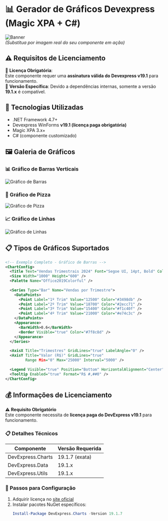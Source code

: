 # 📊 Gerador de Gráficos Devexpress (Magic XPA + C#)

![Banner](https://via.placeholder.com/1200x400/2c3e50/ffffff?text=Gerador+de+Gráficos+Devexpress)  
*(Substitua por imagem real do seu componente em ação)*

## ⚠️ Requisitos de Licenciamento
🔑 **Licença Obrigatória**:  
Este componente requer uma **assinatura válida do Devexpress v19.1** para funcionamento.  
📌 **Versão Específica**: Devido a dependências internas, somente a versão **19.1.x** é compatível.

## 🚀 Tecnologias Utilizadas
- .NET Framework 4.7+
- Devexpress WinForms **v19.1 (licença paga obrigatória)**
- Magic XPA 3.x+
- C# (componente customizado)

## 🖼️ Galeria de Gráficos

### 📊 Gráfico de Barras Verticais
![Gráfico de Barras](https://via.placeholder.com/800x500/3498db/ffffff?text=Exemplo+Barras)  

### 🥧 Gráfico de Pizza
![Gráfico de Pizza](https://via.placeholder.com/600x600/e74c3c/ffffff?text=Exemplo+Pizza)  

### 📈 Gráfico de Linhas
![Gráfico de Linhas]([https://www.google.com/url?sa=i&url=https%3A%2F%2Fbr.pinterest.com%2Fpin%2F687221224384658306%2F&psig=AOvVaw3poQjnBHVhyijcYtKv3ytD&ust=1747414291678000&source=images&cd=vfe&opi=89978449&ved=0CBEQjRxqFwoTCIiZ6tX3pY0DFQAAAAAdAAAAABAE](https://pin.it/1TYjKlkD8))  

## 📋 Tipos de Gráficos Suportados

```xml
<!-- Exemplo Completo - Gráfico de Barras -->
<ChartConfig>
  <Title Text="Vendas Trimestrais 2024" Font="Segoe UI, 14pt, Bold" Color="#2c3e50" />
  <Size Width="1000" Height="600" />
  <Palette Name="Office2019Colorful" />
  
  <Series Type="Bar" Name="Vendas por Trimestre">
    <DataPoints>
      <Point Label="1º Trim" Value="12500" Color="#3498db" />
      <Point Label="2º Trim" Value="18700" Color="#2ecc71" />
      <Point Label="3º Trim" Value="15400" Color="#f1c40f" />
      <Point Label="4º Trim" Value="21000" Color="#e74c3c" />
    </DataPoints>
    <Appearance>
      <BarWidth>0.6</BarWidth>
      <Border Visible="true" Color="#7f8c8d" />
    </Appearance>
  </Series>
  
  <AxisX Title="Trimestres" GridLines="true" LabelAngle="0" />
  <AxisY Title="Valor (R$)" GridLines="true" 
         Range Min="0" Max="25000" Interval="5000" />
  
  <Legend Visible="true" Position="Bottom" HorizontalAlignment="Center" />
  <Tooltip Enabled="true" Format="R$ #,##0" />
</ChartConfig>
```

## 💰 Informações de Licenciamento

⚠️ **Requisito Obrigatório**  
Este componente necessita de **licença paga do DevExpress v19.1** para funcionamento.

### 📋 Detalhes Técnicos
| Componente | Versão Requerida |
|------------|------------------|
| DevExpress.Charts | 19.1.7 (exata) |
| DevExpress.Data | 19.1.x |
| DevExpress.Utils | 19.1.x |

### 🔑 Passos para Configuração
1. Adquirir licença no [site oficial](https://www.devexpress.com)
2. Instalar pacotes NuGet específicos:
   ```powershell
   Install-Package DevExpress.Charts -Version 19.1.7
